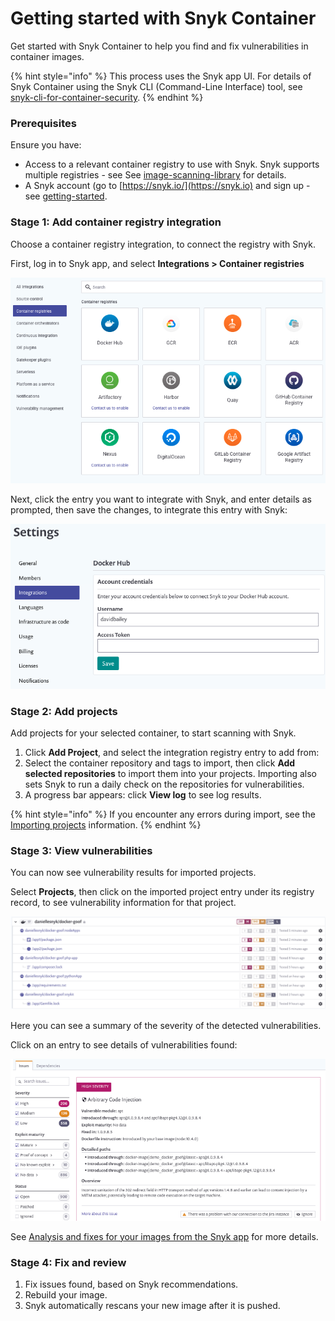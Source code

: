 # Getting started with Snyk Container

Get started with Snyk Container to help you find and fix vulnerabilities in container images.

{% hint style="info" %}
This process uses the Snyk app UI. For details of Snyk Container using the Snyk CLI (Command-Line Interface) tool, see [snyk-cli-for-container-security](snyk-cli-for-container-security/ "mention").
{% endhint %}

### Prerequisites

Ensure you have:

* Access to a relevant container registry to use with Snyk. Snyk supports multiple registries - see See [image-scanning-library](image-scanning-library/ "mention") for details.
* A Snyk account (go to [https://snyk.io/](https://snyk.io) and sign up - see [getting-started](../../getting-started/ "mention").

### Stage 1: Add container registry integration

Choose a container registry integration, to connect the registry with Snyk.

First, log in to Snyk app, and select **Integrations > Container registries**

![](../../.gitbook/assets/container-registry-integrations.png)

Next, click the entry you want to integrate with Snyk, and enter details as prompted, then save the changes, to integrate this entry with Snyk:

![](../../.gitbook/assets/container-account-credentials.png)

### Stage 2: Add projects

Add projects for your selected container, to start scanning with Snyk.

1. Click **Add Project**, and select the integration registry entry to add from:
2. Select the container repository and tags to import, then click **Add selected repositories** to import them into your projects. Importing also sets Snyk to run a daily check on the repositories for vulnerabilities.
3. A progress bar appears: click **View log** to see log results.

{% hint style="info" %}
If you encounter any errors during import, see the [Importing projects](https://support.snyk.io/hc/en-us/sections/360000923478-Importing-projects) information.
{% endhint %}

### Stage 3: View vulnerabilities

You can now see vulnerability results for imported projects.

Select **Projects**, then click on the imported project entry under its registry record, to see vulnerability information for that project.

![](<../../.gitbook/assets/mceclip2 (1) (1) (1) (3) (3) (4) (6) (1) (1) (1) (23).png>)

Here you can see a summary of the severity of the detected vulnerabilities.

Click on an entry to see details of vulnerabilities found:

![image5.png](../../.gitbook/assets/image5-1-.png)

See [Analysis and fixes for your images from the Snyk app](https://docs.snyk.io/snyk-container/getting-around-the-snyk-container-ui/analysis-and-remediation-for-your-images-from-the-snyk-app) for more details.

### Stage 4: Fix and review

1. Fix issues found, based on Snyk recommendations.
2. Rebuild your image.
3. Snyk automatically rescans your new image after it is pushed.
